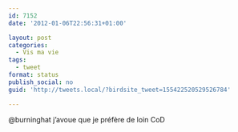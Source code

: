 ```yaml
---
id: 7152
date: '2012-01-06T22:56:31+01:00'

layout: post
categories:
  - Vis ma vie
tags:
  - tweet
format: status
publish_social: no
guid: 'http://tweets.local/?birdsite_tweet=155422520529526784'

---
```


@burninghat j’avoue que je préfère de loin CoD